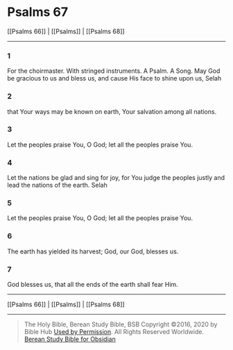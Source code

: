 # Psalms 67

[[Psalms 66]] | [[Psalms]] | [[Psalms 68]]

---

### 1
For the choirmaster. With stringed instruments. A Psalm. A Song. May God be gracious to us and bless us, and cause His face to shine upon us, Selah

### 2
that Your ways may be known on earth, Your salvation among all nations.

### 3
Let the peoples praise You, O God; let all the peoples praise You.

### 4
Let the nations be glad and sing for joy, for You judge the peoples justly and lead the nations of the earth. Selah

### 5
Let the peoples praise You, O God; let all the peoples praise You.

### 6
The earth has yielded its harvest; God, our God, blesses us.

### 7
God blesses us, that all the ends of the earth shall fear Him.

---

[[Psalms 66]] | [[Psalms]] | [[Psalms 68]]

---

> The Holy Bible, Berean Study Bible, BSB
> Copyright &copy;2016, 2020 by Bible Hub
> [Used by Permission](https://berean.bible/terms.htm). All Rights Reserved Worldwide.
> [Berean Study Bible for Obsidian](https://github.com/gapmiss/berean-study-bible-for-obsidian)</small>

